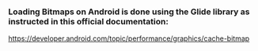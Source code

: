 ### Loading Bitmaps on Android is done using the Glide library as instructed in this official documentation:

https://developer.android.com/topic/performance/graphics/cache-bitmap

